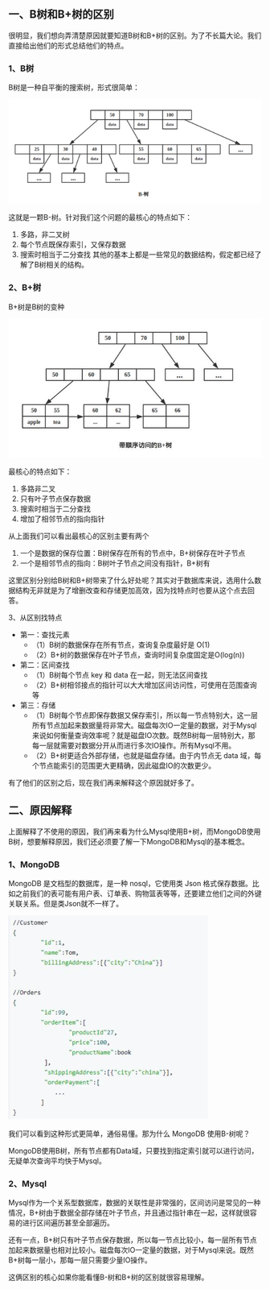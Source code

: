 
## **一、B树和B+树的区别**
很明显，我们想向弄清楚原因就要知道B树和B+树的区别。为了不长篇大论。我们直接给出他们的形式总结他们的特点。

### **1、B树**
B树是一种自平衡的搜索树，形式很简单：

![B-tree](https://github.com/xiaoyuge/Tech-Notes/blob/main/%E5%A4%A7%E6%95%B0%E6%8D%AE/resources/B-tree.png)

这就是一颗B-树。针对我们这个问题的最核心的特点如下：
1. 多路，非二叉树
2. 每个节点既保存索引，又保存数据
3. 搜索时相当于二分查找
其他的基本上都是一些常见的数据结构，假定都已经了解了B树相关的结构。

### **2、B+树**
B+树是B树的变种

![B-plus-tree](https://github.com/xiaoyuge/Tech-Notes/blob/main/%E5%A4%A7%E6%95%B0%E6%8D%AE/resources/B-plus-tree.jpg)

最核心的特点如下：
1. 多路非二叉
2. 只有叶子节点保存数据
3. 搜索时相当于二分查找
4. 增加了相邻节点的指向指针

从上面我们可以看出最核心的区别主要有两个
1. 一个是数据的保存位置：B树保存在所有的节点中，B+树保存在叶子节点
2. 一个是相邻节点的指向：B树叶子节点之间没有指针，B+树有

这里区别分别给B树和B+树带来了什么好处呢？其实对于数据库来说，选用什么数据结构无非就是为了增删改查和存储更加高效，因为找特点时也要从这个点去回答。

3、从区别找特点
- 第一：查找元素
  - （1）B树的数据保存在所有节点，查询复杂度最好是 O(1)
  - （2）B+树的数据保存在叶子节点，查询时间复杂度固定是O(log(n))
- 第二：区间查找
  - （1）B树每个节点 key 和 data 在一起，则无法区间查找
  - （2）B+树相邻接点的指针可以大大增加区间访问性，可使用在范围查询等
- 第三：存储
  - （1）B树每个节点即保存数据又保存索引，所以每一节点特别大，这一层所有节点加起来数据量将非常大。磁盘每次IO一定量的数据，对于Mysql来说如何衡量查询效率呢？就是磁盘IO次数。既然B树每一层特别大，那每一层就需要对数据分开从而进行多次IO操作。所有Mysql不用。
  - （2）B+树更适合外部存储，也就是磁盘存储。由于内节点无 data 域，每个节点能索引的范围更大更精确，因此磁盘IO的次数更少。

有了他们的区别之后，现在我们再来解释这个原因就好多了。

## **二、原因解释**
上面解释了不使用的原因，我们再来看为什么Mysql使用B+树，而MongoDB使用B树，想要解释原因，我们还必须要了解一下MongoDB和Mysql的基本概念。

### **1、MongoDB**
MongoDB 是文档型的数据库，是一种 nosql，它使用类 Json 格式保存数据。比如之前我们的表可能有用户表、订单表、购物篮表等等，还要建立他们之间的外键关联关系。但是类Json就不一样了。

![MongoDB-json](https://github.com/xiaoyuge/Tech-Notes/blob/main/%E5%A4%A7%E6%95%B0%E6%8D%AE/resources/MongoDB-json.jpg)

我们可以看到这种形式更简单，通俗易懂。那为什么 MongoDB 使用B-树呢？

MongoDB使用B树，所有节点都有Data域，只要找到指定索引就可以进行访问，无疑单次查询平均快于Mysql。

### **2、Mysql**
Mysql作为一个关系型数据库，数据的关联性是非常强的，区间访问是常见的一种情况，B+树由于数据全部存储在叶子节点，并且通过指针串在一起，这样就很容易的进行区间遍历甚至全部遍历。

还有一点，B+树只有叶子节点保存数据，所以每一节点比较小，每一层所有节点加起来数据量也相对比较小。磁盘每次IO一定量的数据，对于Mysql来说。既然B+树每一层小，那每一层只需要少量IO操作。

这俩区别的核心如果你能看懂B-树和B+树的区别就很容易理解。
